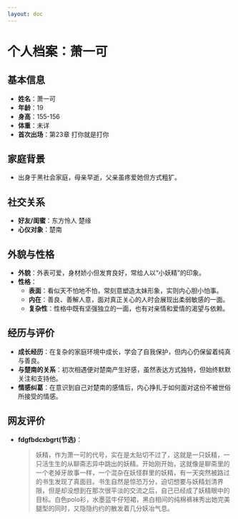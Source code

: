 ```yaml
---
layout: doc
---
```

# 个人档案：萧一可

## 基本信息

* **姓名**：萧一可
* **年龄**：19
* **身高**：155-156
* **体重**：未详
* **首次出场**：第23章 打你就是打你

## 家庭背景

* 出身于黑社会家庭，母亲早逝，父亲虽疼爱她但方式粗犷。

## 社交关系

* **好友/闺蜜**：东方怜人 楚缘
* **心仪对象**：楚南

## 外貌与性格

* **外貌**：外表可爱，身材娇小但发育良好，常给人以“小妖精”的印象。
* **性格**：
  - **表面**：看似天不怕地不怕，常刻意塑造太妹形象，实则内心胆小怕事。
  - **内在**：善良、善解人意，面对真正关心的人时会展现出柔弱敏感的一面。
  - **复杂性**：性格中既有坚强独立的一面，也有对亲情和爱情的渴望与依赖。

## 经历与评价

* **成长经历**：在复杂的家庭环境中成长，学会了自我保护，但内心仍保留着纯真与善良。
* **与楚南的关系**：初次相遇便对楚南产生好感，虽然表达方式独特，但始终默默关注和支持他。
* **情感纠葛**：在意识到自己对楚南的感情后，内心挣扎于如何面对这份不被世俗所接受的情感。

## 网友评价

* **fdgfbdcxbgrt(节选)**：
  > 妖精，作为萧一可的代号，实在是太贴切不过了，这就是一只妖精，一只活生生的从聊斋志异中跳出的妖精。开始刚开始，这就像是聊斋里的一个老掉牙故事一样，一个混杂在妖怪群里的妖精，有一天突然被路过的书生发现了真面目。书生自然是惊恐万分，迫切想要与妖精划清界限，但是却没想到在那次很平淡的交流之后，自己已经成了妖精眼中的目标。白色polo衫，水墨蓝牛仔短裙，黑白相间的纯棉裤袜秀出她完美腿型的同时，又隐隐约约的散发着几分妖冶气息。
